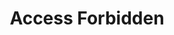 ---
layout: page
title: Access Forbidden
redirect_from: 
- /files/
- /images/
- /images/pages
- /images/posts
- /images/photography
- /tag/
---